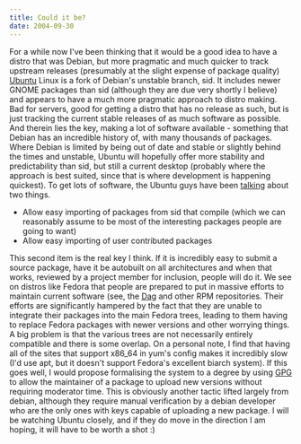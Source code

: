 ```yaml
---
title: Could it be?
date: 2004-09-30
---
```


For a while now I've been thinking that it would be a good idea to have a distro that was Debian, but more pragmatic and much quicker to track upstream releases (presumably at the slight expense of package quality)
[Ubuntu](http://www.ubuntu.com/) Linux is a fork of Debian's unstable branch, sid. It includes newer GNOME packages than sid (although they are due very shortly I believe) and appears to have a much more pragmatic approach to distro making. Bad for servers, good for getting a distro that has no release as such, but is just tracking the current stable releases of as much software as possible.
And therein lies the key, making a lot of software available - something that Debian has an incredible history of, with many thousands of packages. Where Debian is limited by being out of date and stable or slightly behind the times and unstable, Ubuntu will hopefully offer more stability and predictability than sid, but still a current desktop (probably where the approach is best suited, since that is where development is happening quickest).
To get lots of software, the Ubuntu guys have been [talking](http://people.ubuntulinux.org/~mako/ubuntu-traffic/u20040924_05.html#4) about two things.

-   Allow easy importing of packages from sid that compile (which we can reasonably assume to be most of the interesting packages people are going to want)
-   Allow easy importing of user contributed packages

This second item is the real key I think. If it is incredibly easy to submit a source package, have it be autobuilt on all architectures and when that works, reviewed by a project member for inclusion, people will do it. We see on distros like Fedora that people are prepared to put in massive efforts to maintain current software (see, the [Dag](http://dag.wieers.com/) and other RPM repositories. Their efforts are significantly hampered by the fact that they are unable to integrate their packages into the main Fedora trees, leading to them having to replace Fedora packages with newer versions and other worrying things. A big problem is that the various trees are not necessarily entirely compatible and there is some overlap. On a personal note, I find that having all of the sites that support x86\_64 in yum's config makes it incredibly slow (I'd use apt, but it doesn't support Fedora's excellent biarch system).
If this goes well, I would propose formalising the system to a degree by using [GPG](http://www.gnupg.org/) to allow the maintainer of a package to upload new versions without requiring moderator time. This is obviously another tactic lifted largely from debian, although they require manual verification by a debian developer who are the only ones with keys capable of uploading a new package.
I will be watching Ubuntu closely, and if they do move in the direction I am hoping, it will have to be worth a shot :)
